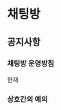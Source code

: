 # 채팅방

## 공지사항

### 채팅방 운영방침
현재 


### 상호간의 예의


<!--stackedit_data:
eyJoaXN0b3J5IjpbLTMwNDY2MDEwMiw1Mjg2OTMxMDksNzMyNz
gxMTMyXX0=
-->